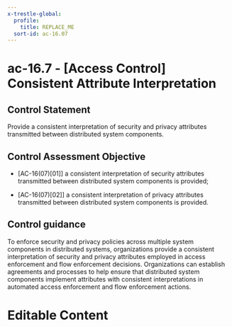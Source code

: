 ```yaml
---
x-trestle-global:
  profile:
    title: REPLACE_ME
  sort-id: ac-16.07
---
```


# ac-16.7 - \[Access Control\] Consistent Attribute Interpretation

## Control Statement

Provide a consistent interpretation of security and privacy attributes transmitted between distributed system components.

## Control Assessment Objective

- \[AC-16(07)[01]\] a consistent interpretation of security attributes transmitted between distributed system components is provided;

- \[AC-16(07)[02]\] a consistent interpretation of privacy attributes transmitted between distributed system components is provided.

## Control guidance

To enforce security and privacy policies across multiple system components in distributed systems, organizations provide a consistent interpretation of security and privacy attributes employed in access enforcement and flow enforcement decisions. Organizations can establish agreements and processes to help ensure that distributed system components implement attributes with consistent interpretations in automated access enforcement and flow enforcement actions.

# Editable Content

<!-- Make additions and edits below -->
<!-- The above represents the contents of the control as received by the profile, prior to additions. -->
<!-- If the profile makes additions to the control, they will appear below. -->
<!-- The above markdown may not be edited but you may edit the content below, and/or introduce new additions to be made by the profile. -->
<!-- If there is a yaml header at the top, parameter values may be edited. Use --set-parameters to incorporate the changes during assembly. -->
<!-- The content here will then replace what is in the profile for this control, after running profile-assemble. -->
<!-- The current profile has no added parts for this control, but you may add new ones here. -->
<!-- Each addition must have a heading either of the form ## Control my_addition_name -->
<!-- or ## Part a. (where the a. refers to one of the control statement labels.) -->
<!-- "## Control" parts are new parts added after the statement part. -->
<!-- "## Part" parts are new parts added into the top-level statement part with that label. -->
<!-- Subparts may be added with nested hash levels of the form ### My Subpart Name -->
<!-- underneath the parent ## Control or ## Part being added -->
<!-- See https://ibm.github.io/compliance-trestle/tutorials/ssp_profile_catalog_authoring/ssp_profile_catalog_authoring for guidance. -->
